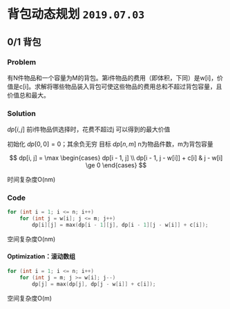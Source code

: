 # 背包动态规划 `2019.07.03`

## 0/1 背包

### Problem

有N件物品和一个容量为M的背包。第i件物品的费用（即体积，下同）是w[i]，价值是c[i]。求解将哪些物品装入背包可使这些物品的费用总和不超过背包容量，且价值总和最大。

### Solution

$dp[i, j]$ 前i件物品供选择时，花费不超过j 可以得到的最大价值

初始化 $dp[0, 0] = 0$；其余负无穷
目标 $dp[n, m]$ n为物品件数，m为背包容量

$$
dp[i, j] = \max
\begin{cases}
dp[i - 1, j] \\
dp[i - 1, j - w[i]] + c[i] & j - w[i] \ge 0
\end{cases}
$$

时间复杂度O(nm)

### Code

```c++
for (int i = 1; i <= n; i++)
    for (int j = w[i]; j <= m; j++)
        dp[i][j] = max(dp[i - 1][j], dp[i - 1][j - w[i]] + c[i]);
```

空间复杂度O(nm)

#### Optimization：滚动数组

```c++
for (int i = 1; i <= n; i++)
    for (int j = m; j >= w[i]; j--)
        dp[j] = max(dp[j], dp[j - w[i]] + c[i]);
```

空间复杂度O(m)
